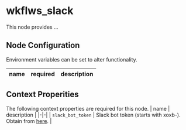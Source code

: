 # wkflws_slack
This node provides ...

## Node Configuration
Environment variables can be set to alter functionality.

| name | required | description |
|-|-|-|

## Context Properities
The following context properties are required for this node.
| name | description |
|-|-|
| `slack_bot_token` | Slack bot token (starts with xoxb-). Obtain from [here](https://api.slack.com/apps). |
